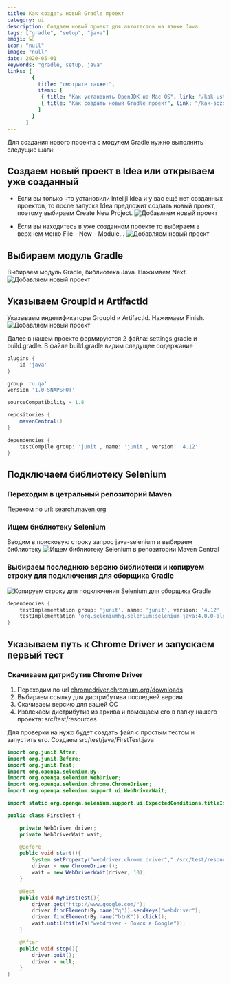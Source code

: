 ```yaml
---
title: Как создать новый Gradle проект
category: ui
description: Создаем новый проект для автотестов на языке Java.
tags: ["gradle", "setup", "java"]
emoji: 💻
icon: "null"
image: "null"
date: 2020-05-01
keywords: "gradle, setup, java"
links: [
        {
          title: "смотрите также:",
          items: [
           { title: "Как установить OpenJDK на Mac OS", link: "/kak-ustanovit-open-jdk-na-mac-os/" },
           { title: "Как создать новый Gradle проект", link: "/kak-sozdat-novyj-gradle-proekt/" },
          ]
        }
      ]
---
```

Для создания нового проекта с модулем Gradle нужно выполнить следущие шаги:

## Создаем новый проект в Idea или открываем уже созданный
- Если вы только что установили Inteliji Idea и у вас ещё нет созданных проектов, то после запуска Idea предложит создать новый проект, поэтому выбираем Create New Project.
![Добавляем новый проект](/images/add_new_project_step1.1.png)

- Если вы находитесь в уже созданном проекте то выбираем в верхнем меню File - New - Module...
![Добавляем новый проект](/images/add_new_project_step1.2.png)

## Выбираем модуль Gradle
Выбираем модуль Gradle, библиотека Java. Нажимаем Next.
![Добавляем новый проект](/images/add_new_project_step2.png)

## Указываем GroupId и ArtifactId
Указываем индетификаторы GroupId и ArtifactId. Нажимаем Finish.
![Добавляем новый проект](/images/add_new_project_step3.png)

Далее в нашем проекте формируются 2 файла: settings.gradle и build.gradle.
В файле build.gradle видим следущее содержание

```groovy
plugins {
    id 'java'
}

group 'ru.qa'
version '1.0-SNAPSHOT'

sourceCompatibility = 1.8

repositories {
    mavenCentral()
}

dependencies {
    testCompile group: 'junit', name: 'junit', version: '4.12'
}
```
## Подключаем библиотеку Selenium

### Переходим в цетральный репозиторий Maven
Перехом по url: [search.maven.org](http://search.maven.org)

### Ищем библиотеку Selenium
Вводим в поисковую строку запрос java-selenium и выбираем библиотеку
![Ищем библиотеку Selenium в репозитории Maven Central](/images/search_maven_central_selenium_lib.png)

### Выбираем последнюю версию библиотеки и копируем строку для подключения для сборщика Gradle

![Копируем строку для подключения Selenium для сборщика Gradle](/images/selenium_gradle_implementation_command.png)

```groovy
dependencies {
    testImplementation group: 'junit', name: 'junit', version: '4.12'
    testImplementation 'org.seleniumhq.selenium:selenium-java:4.0.0-alpha-5'
}
```

## Указываем путь к Chrome Driver и запускаем первый тест

### Скачиваем дитрибутив Chrome Driver

1. Переходим по url [chromedriver.chromium.org/downloads](https://chromedriver.chromium.org/downloads)
2. Выбираем ссылку для дистрибутива последней версии
3. Скачиваем версию для вашей ОС
4. Извлекаем дистрибутив из архива и помещаем его в папку нашего проекта: src/test/resources

Для проверки на нужо будет создать файл с простым тестом и запустить его.
Создаем src/test/java/FirstTest.java

```java
import org.junit.After;
import org.junit.Before;
import org.junit.Test;
import org.openqa.selenium.By;
import org.openqa.selenium.WebDriver;
import org.openqa.selenium.chrome.ChromeDriver;
import org.openqa.selenium.support.ui.WebDriverWait;

import static org.openqa.selenium.support.ui.ExpectedConditions.titleIs;

public class FirstTest {

    private WebDriver driver;
    private WebDriverWait wait;

    @Before
    public void start(){
        System.setProperty("webdriver.chrome.driver","./src/test/resources/chromedriver");
        driver = new ChromeDriver();
        wait = new WebDriverWait(driver, 10);
    }

    @Test
    public void myFirstTest(){
        driver.get("http://www.google.com/");
        driver.findElement(By.name("q")).sendKeys("webdriver");
        driver.findElement(By.name("btnK")).click();
        wait.until(titleIs("webdriver - Поиск в Google"));
    }

    @After
    public void stop(){
        driver.quit();
        driver = null;
    }
}
```

